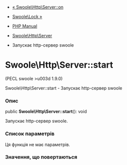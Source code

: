 - [« Swoole\Http\Server::on](swoole-http-server.on.md)
- [Swoole\Lock »](class.swoole-lock.md)

- [PHP Manual](index.md)
- [Swoole\Http\Server](class.swoole-http-server.md)
- Запускає http-сервер swoole

# Swoole\Http\Server::start

(PECL swoole \>u003d 1.9.0)

Swoole\Http\Server::start - Запускає http-сервер swoole

### Опис

public **Swoole\Http\Server::start**(): void

Запускає http-сервер swoole.

### Список параметрів

Ця функція не має параметрів.

### Значення, що повертаються
